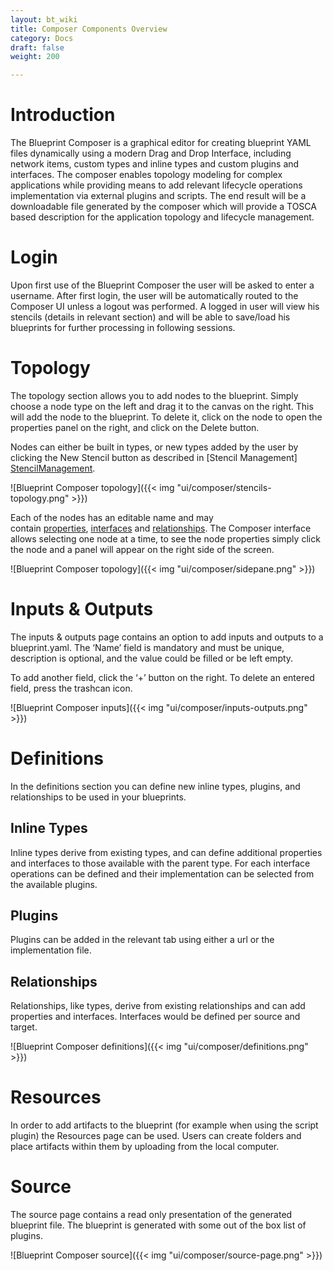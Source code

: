 ```yaml
---
layout: bt_wiki
title: Composer Components Overview
category: Docs
draft: false
weight: 200

---
```


# Introduction
The Blueprint Composer is a graphical editor for creating blueprint YAML files dynamically using
a modern Drag and Drop Interface, including network items, custom types and inline types and
custom plugins and interfaces. The composer enables topology modeling for complex
applications while providing means to add relevant lifecycle operations implementation via
external plugins and scripts. The end result will be a downloadable file generated by the
composer which will provide a TOSCA based description for the application topology and
lifecycle management.

# Login
Upon first use of the Blueprint Composer the user will be asked to enter a username. After first
login, the user will be automatically routed to the Composer UI unless a logout was performed.
A logged in user will view his stencils (details in relevant section) and will be able to save/load
his blueprints for further processing in following sessions.

# Topology
The topology section allows you to add nodes to the blueprint. Simply choose a node type on
the left and drag it to the canvas on the right. This will add the node to the blueprint. To delete
it, click on the node to open the properties panel on the right, and click on the Delete button.

Nodes can either be built in types, or new types added by the user by clicking the New Stencil
button as described in [Stencil Management] [StencilManagement].

![Blueprint Composer topology]({{< img "ui/composer/stencils-topology.png" >}})

Each of the nodes has an editable name and may
contain [properties], [interfaces] and [relationships]. The Composer interface allows selecting one
node at a time, to see the node properties simply click the node and a panel will appear on the
right side of the screen.

![Blueprint Composer topology]({{< img "ui/composer/sidepane.png" >}})

# Inputs & Outputs
The inputs & outputs page contains an option to add inputs and outputs to a blueprint.yaml. The ‘Name’ field is mandatory and must be unique, description is optional, and the value could be filled or be left empty.

To add another field, click the ‘+’ button on the right. To delete an entered field, press the trashcan icon.

![Blueprint Composer inputs]({{< img "ui/composer/inputs-outputs.png" >}})

# Definitions
In the definitions section you can define new inline types, plugins, and relationships to be used in your blueprints.

## Inline Types
Inline types derive from existing types, and can define additional properties and interfaces to those available with the parent type. For each interface operations can be defined and their implementation can be selected from the available plugins.

## Plugins
Plugins can be added in the relevant tab using either a url or the implementation file.

## Relationships
Relationships, like types, derive from existing relationships and can add properties and interfaces. Interfaces would be defined per source and target.

![Blueprint Composer definitions]({{< img "ui/composer/definitions.png" >}})

# Resources
In order to add artifacts to the blueprint (for example when using the script plugin) the Resources page can be used. Users can create folders and place artifacts within them by uploading from the local computer.


# Source
The source page contains a read only presentation of the generated blueprint file.
The blueprint is generated with some out of the box list of plugins.

![Blueprint Composer source]({{< img "ui/composer/source-page.png" >}})





  [StencilManagement]: /composer/blueprint-creation
  [properties]: /composer/blueprint-creation/#properties
  [interfaces]: /composer/blueprint-creation/#interfaces
  [relationships]: /composer/blueprint-creation/#relationships
